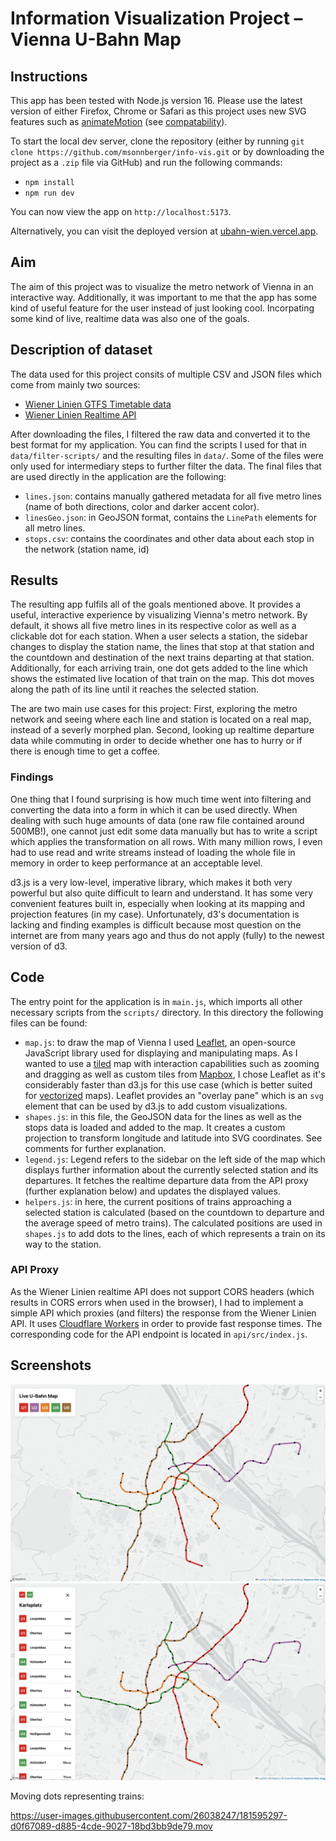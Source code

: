 # Information Visualization Project – Vienna U-Bahn Map

## Instructions

This app has been tested with Node.js version 16. Please use the latest version of either Firefox, Chrome or Safari as this
project uses new SVG features such as [animateMotion](https://developer.mozilla.org/en-US/docs/Web/SVG/Element/animateMotion) (see [compatability](https://caniuse.com/mdn-svg_elements_animatemotion)).

To start the local dev server, clone the repository (either by running `git clone https://github.com/msonnberger/info-vis.git`
or by downloading the project as a `.zip` file via GitHub) and run the following commands:

- `npm install`
- `npm run dev`

You can now view the app on `http://localhost:5173`.

Alternatively, you can visit the deployed version at [ubahn-wien.vercel.app](https://ubahn-wien.vercel.app).

## Aim

The aim of this project was to visualize the metro network of Vienna in an interactive way. Additionally, it was important
to me that the app has some kind of useful feature for the user instead of just looking cool.
Incorpating some kind of live, realtime data was also one of the goals.

## Description of dataset

The data used for this project consits of multiple CSV and JSON files which come from mainly two sources:

- [Wiener Linien GTFS Timetable data](https://www.data.gv.at/katalog/dataset/ab4a73b6-1c2d-42e1-b4d9-049e04889cf0)
- [Wiener Linien Realtime API](https://www.data.gv.at/katalog/dataset/wiener-linien-echtzeitdaten-via-datendrehscheibe-wien)

After downloading the files, I filtered the raw data and converted it to the best format for my application.
You can find the scripts I used for that in `data/filter-scripts/` and the resulting files in `data/`.
Some of the files were only used for intermediary steps to further filter the data.
The final files that are used directly in the application are the following:

- `lines.json`: contains manually gathered metadata for all five metro lines (name of both directions, color and darker accent color).
- `linesGeo.json`: in GeoJSON format, contains the `LinePath` elements for all metro lines.
- `stops.csv`: contains the coordinates and other data about each stop in the network (station name, id)

## Results

The resulting app fulfils all of the goals mentioned above. It provides a useful, interactive experience by visualizing
Vienna's metro network. By default, it shows all five metro lines in its respective color as well as a clickable dot
for each station. When a user selects a station, the sidebar changes to display the station name, the lines that stop
at that station and the countdown and destination of the next trains departing at that station. Additionally, for each
arriving train, one dot gets added to the line which shows the estimated live location of that train on the map. This
dot moves along the path of its line until it reaches the selected station.

The are two main use cases for this project: First, exploring the metro network and seeing where each line and station
is located on a real map, instead of a severly morphed plan. Second, looking up realtime departure data while commuting
in order to decide whether one has to hurry or if there is enough time to get a coffee.

### Findings

One thing that I found surprising is how much time went into filtering and converting the data into a form in which
it can be used directly. When dealing with such huge amounts of data (one raw file contained around 500MB!), one
cannot just edit some data manually but has to write a script which applies the transformation on all rows.
With many million rows, I even had to use read and write streams instead of loading the whole file in memory in
order to keep performance at an acceptable level.

d3.js is a very low-level, imperative library, which makes it both very powerful but also quite difficult to learn
and understand. It has some very convenient features built in, especially when looking at its mapping and projection
features (in my case). Unfortunately, d3's documentation is lacking and finding examples is difficult because
most question on the internet are from many years ago and thus do not apply (fully) to the newest version of d3.

## Code

The entry point for the application is in `main.js`, which imports all other necessary scripts from the `scripts/` directory.
In this directory the following files can be found:

- `map.js`: to draw the map of Vienna I used [Leaflet](https://leafletjs.com/), an open-source JavaScript library used
  for displaying and manipulating maps. As I wanted to use a [tiled](https://en.wikipedia.org/wiki/Tiled_web_map) map
  with interaction capabilities such as zooming and dragging as well as custom tiles from
  [Mapbox](https://www.mapbox.com/mapbox-studio/), I chose Leaflet as it's considerably faster than d3.js for this use case
  (which is better suited for [vectorized](https://en.wikipedia.org/wiki/Vector_tiles) maps). Leaflet provides an "overlay pane"
  which is an `svg` element that can be used by d3.js to add custom visualizations.
- `shapes.js`: in this file, the GeoJSON data for the lines as well as the stops data is loaded and added to the map.
  It creates a custom projection to transform longitude and latitude into SVG coordinates. See comments for further explanation.
- `legend.js`: Legend refers to the sidebar on the left side of the map which displays further information about the currently selected
  station and its departures. It fetches the realtime departure data from the API proxy (further explanation below) and updates the displayed values.
- `helpers.js`: in here, the current positions of trains approaching a selected station is calculated (based on the countdown to departure and
  the average speed of metro trains). The calculated positions are used in `shapes.js` to add dots to the lines, each
  of which represents a train on its way to the station.

### API Proxy

As the Wiener Linien realtime API does not support CORS headers (which results in CORS errors when used in the browser),
I had to implement a simple API which proxies (and filters) the response from the Wiener Linien API.
It uses [Cloudflare Workers](https://workers.cloudflare.com/) in order to provide fast response times.
The corresponding code for the API endpoint is located in `api/src/index.js`.

## Screenshots

![Default View](screenshots/screenshot1.png)
![Detailed Station View](screenshots/screenshot2.png)

Moving dots representing trains:

https://user-images.githubusercontent.com/26038247/181595297-d0f67089-d885-4cde-9027-18bd3bb9de79.mov
